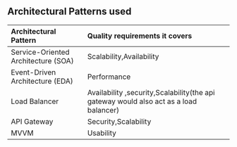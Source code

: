## Architectural Patterns used

| Architectural Pattern | Quality requirements it covers |
| :---- | :---- |
| Service-Oriented Architecture (SOA) | Scalability,Availability  |
| Event-Driven Architecture (EDA)  | Performance   |
| Load Balancer | Availability ,security,Scalability(the api gateway would also act as a load balancer) |
| API Gateway | Security,Scalability |
| MVVM | Usability |

#### 

